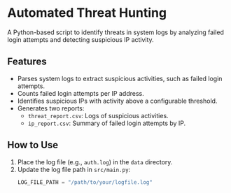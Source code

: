 # Automated Threat Hunting
A Python-based script to identify threats in system logs by analyzing failed login attempts and detecting suspicious IP activity.

## Features
- Parses system logs to extract suspicious activities, such as failed login attempts.
- Counts failed login attempts per IP address.
- Identifies suspicious IPs with activity above a configurable threshold.
- Generates two reports:
  - `threat_report.csv`: Logs of suspicious activities.
  - `ip_report.csv`: Summary of failed login attempts by IP.

## How to Use
1. Place the log file (e.g., `auth.log`) in the `data` directory.
2. Update the log file path in `src/main.py`:
   ```python
   LOG_FILE_PATH = "/path/to/your/logfile.log"
